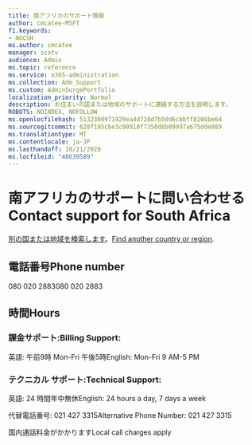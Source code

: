 ```yaml
---
title: 南アフリカのサポート情報
author: cmcatee-MSFT
f1.keywords:
- NOCSH
ms.author: cmcatee
manager: scotv
audience: Admin
ms.topic: reference
ms.service: o365-administration
ms.collection: Adm_Support
ms.custom: AdminSurgePortfolio
localization_priority: Normal
description: お住まいの国または地域のサポートに連絡する方法を説明します。
ROBOTS: NOINDEX, NOFOLLOW
ms.openlocfilehash: 5132300971929ea4d728d7b50d6cbbff8206be64
ms.sourcegitcommit: 628f195cbe3c00910f7350d8b09997a675dde989
ms.translationtype: MT
ms.contentlocale: ja-JP
ms.lasthandoff: 10/21/2020
ms.locfileid: "48639589"
---
```

# <a name="contact-support-for-south-africa"></a><span data-ttu-id="089b2-103">南アフリカのサポートに問い合わせる</span><span class="sxs-lookup"><span data-stu-id="089b2-103">Contact support for South Africa</span></span>

<span data-ttu-id="089b2-104">[別の国または地域を検索します](../contact-support-for-business-products.md)。</span><span class="sxs-lookup"><span data-stu-id="089b2-104">[Find another country or region](../contact-support-for-business-products.md).</span></span>

## <a name="phone-number"></a><span data-ttu-id="089b2-105">電話番号</span><span class="sxs-lookup"><span data-stu-id="089b2-105">Phone number</span></span>
<span data-ttu-id="089b2-106">080 020 2883</span><span class="sxs-lookup"><span data-stu-id="089b2-106">080 020 2883</span></span>

## <a name="hours"></a><span data-ttu-id="089b2-107">時間</span><span class="sxs-lookup"><span data-stu-id="089b2-107">Hours</span></span>
### <a name="billing-support"></a><span data-ttu-id="089b2-108">課金サポート:</span><span class="sxs-lookup"><span data-stu-id="089b2-108">Billing Support:</span></span>

<span data-ttu-id="089b2-109">英語: 午前9時 Mon-Fri 午後5時</span><span class="sxs-lookup"><span data-stu-id="089b2-109">English: Mon-Fri 9 AM-5 PM</span></span>

### <a name="technical-support"></a><span data-ttu-id="089b2-110">テクニカル サポート:</span><span class="sxs-lookup"><span data-stu-id="089b2-110">Technical Support:</span></span>

<span data-ttu-id="089b2-111">英語: 24 時間年中無休</span><span class="sxs-lookup"><span data-stu-id="089b2-111">English: 24 hours a day, 7 days a week</span></span>

<span data-ttu-id="089b2-112">代替電話番号: 021 427 3315</span><span class="sxs-lookup"><span data-stu-id="089b2-112">Alternative Phone Number: 021 427 3315</span></span>

<span data-ttu-id="089b2-113">国内通話料金がかかります</span><span class="sxs-lookup"><span data-stu-id="089b2-113">Local call charges apply</span></span>
